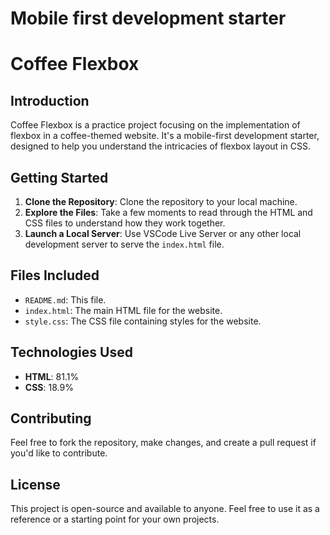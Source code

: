 # Mobile first development starter

# Coffee Flexbox

## Introduction

Coffee Flexbox is a practice project focusing on the implementation of flexbox in a coffee-themed website. It's a mobile-first development starter, designed to help you understand the intricacies of flexbox layout in CSS.

## Getting Started

1. **Clone the Repository**: Clone the repository to your local machine.
2. **Explore the Files**: Take a few moments to read through the HTML and CSS files to understand how they work together.
3. **Launch a Local Server**: Use VSCode Live Server or any other local development server to serve the `index.html` file.

## Files Included

- `README.md`: This file.
- `index.html`: The main HTML file for the website.
- `style.css`: The CSS file containing styles for the website.

## Technologies Used

- **HTML**: 81.1%
- **CSS**: 18.9%

## Contributing

Feel free to fork the repository, make changes, and create a pull request if you'd like to contribute.

## License

This project is open-source and available to anyone. Feel free to use it as a reference or a starting point for your own projects.
